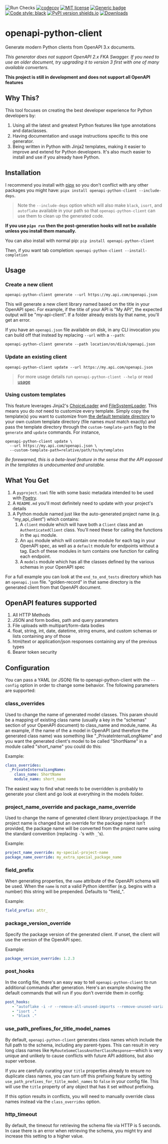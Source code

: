 ![Run Checks](https://github.com/openapi-generators/openapi-python-client/workflows/Run%20Checks/badge.svg)
[![codecov](https://codecov.io/gh/openapi-generators/openapi-python-client/branch/main/graph/badge.svg)](https://codecov.io/gh/triaxtec/openapi-python-client)
[![MIT license](https://img.shields.io/badge/License-MIT-blue.svg)](https://lbesson.mit-license.org/)
[![Generic badge](https://img.shields.io/badge/type_checked-mypy-informational.svg)](https://mypy.readthedocs.io/en/stable/introduction.html)
[![Code style: black](https://img.shields.io/badge/code%20style-black-000000.svg)](https://github.com/ambv/black)
[![PyPI version shields.io](https://img.shields.io/pypi/v/openapi-python-client.svg)](https://pypi.python.org/pypi/openapi-python-client/)
[![Downloads](https://static.pepy.tech/personalized-badge/openapi-python-client?period=total&units=international_system&left_color=blue&right_color=green&left_text=Downloads)](https://pepy.tech/project/openapi-python-client)

# openapi-python-client

Generate modern Python clients from OpenAPI 3.x documents.

_This generator does not support OpenAPI 2.x FKA Swagger. If you need to use an older document, try upgrading it to
version 3 first with one of many available converters._

**This project is still in development and does not support all OpenAPI features**

## Why This?

This tool focuses on creating the best developer experience for Python developers by:

1. Using all the latest and greatest Python features like type annotations and dataclasses.
2. Having documentation and usage instructions specific to this one generator.
1. Being written in Python with Jinja2 templates, making it easier to improve and extend for Python developers. It's also much easier to install and use if you already have Python.

## Installation

I recommend you install with [pipx](https://pipxproject.github.io/pipx/) so you don't conflict with any other packages you might have: `pipx install openapi-python-client --include-deps`.

> Note the `--include-deps` option which will also make `black`, `isort`, and `autoflake` available in your path so that `openapi-python-client` can use them to clean up the generated code.

**If you use `pipx run` then the post-generation hooks will not be available unless you install them manually.**

You can also install with normal pip: `pip install openapi-python-client`

Then, if you want tab completion: `openapi-python-client --install-completion`

## Usage

### Create a new client

`openapi-python-client generate --url https://my.api.com/openapi.json`

This will generate a new client library named based on the title in your OpenAPI spec. For example, if the title
of your API is "My API", the expected output will be "my-api-client". If a folder already exists by that name, you'll
get an error.

If you have an `openapi.json` file available on disk, in any CLI invocation you can build off that instead by replacing `--url` with a `--path`:

`openapi-python-client generate --path location/on/disk/openapi.json`

### Update an existing client

`openapi-python-client update --url https://my.api.com/openapi.json`

> For more usage details run `openapi-python-client --help` or read [usage](usage.md)

### Using custom templates

This feature leverages Jinja2's [ChoiceLoader](https://jinja.palletsprojects.com/en/2.11.x/api/#jinja2.ChoiceLoader) and [FileSystemLoader](https://jinja.palletsprojects.com/en/2.11.x/api/#jinja2.FileSystemLoader). This means you do _not_ need to customize every template. Simply copy the template(s) you want to customize from [the default template directory](openapi_python_client/templates) to your own custom template directory (file names _must_ match exactly) and pass the template directory through the `custom-template-path` flag to the `generate` and `update` commands. For instance,

```
openapi-python-client update \
  --url https://my.api.com/openapi.json \
  --custom-template-path=relative/path/to/mytemplates
```

_Be forewarned, this is a beta-level feature in the sense that the API exposed in the templates is undocumented and unstable._

## What You Get

1. A `pyproject.toml` file with some basic metadata intended to be used with [Poetry].
1. A `README.md` you'll most definitely need to update with your project's details
1. A Python module named just like the auto-generated project name (e.g. "my_api_client") which contains:
   1. A `client` module which will have both a `Client` class and an `AuthenticatedClient` class. You'll need these
      for calling the functions in the `api` module.
   1. An `api` module which will contain one module for each tag in your OpenAPI spec, as well as a `default` module
      for endpoints without a tag. Each of these modules in turn contains one function for calling each endpoint.
   1. A `models` module which has all the classes defined by the various schemas in your OpenAPI spec

For a full example you can look at the `end_to_end_tests` directory which has an `openapi.json` file.
"golden-record" in that same directory is the generated client from that OpenAPI document.

## OpenAPI features supported

1. All HTTP Methods
1. JSON and form bodies, path and query parameters
1. File uploads with multipart/form-data bodies
1. float, string, int, date, datetime, string enums, and custom schemas or lists containing any of those
1. html/text or application/json responses containing any of the previous types
1. Bearer token security

## Configuration

You can pass a YAML (or JSON) file to openapi-python-client with the `--config` option in order to change some behavior.
The following parameters are supported:

### class_overrides

Used to change the name of generated model classes. This param should be a mapping of existing class name
(usually a key in the "schemas" section of your OpenAPI document) to class_name and module_name. As an example, if the
name of the a model in OpenAPI (and therefore the generated class name) was something like "\_PrivateInternalLongName"
and you want the generated client's model to be called "ShortName" in a module called "short_name" you could do this:

Example:

```yaml
class_overrides:
  _PrivateInternalLongName:
    class_name: ShortName
    module_name: short_name
```

The easiest way to find what needs to be overridden is probably to generate your client and go look at everything in the models folder.

### project_name_override and package_name_override

Used to change the name of generated client library project/package. If the project name is changed but an override for the package name
isn't provided, the package name will be converted from the project name using the standard convention (replacing `-`'s with `_`'s).

Example:

```yaml
project_name_override: my-special-project-name
package_name_override: my_extra_special_package_name
```

### field_prefix

When generating properties, the `name` attribute of the OpenAPI schema will be used. When the `name` is not a valid
Python identifier (e.g. begins with a number) this string will be prepended. Defaults to "field\_".

Example:

```yaml
field_prefix: attr_
```

### package_version_override

Specify the package version of the generated client. If unset, the client will use the version of the OpenAPI spec.

Example:

```yaml
package_version_override: 1.2.3
```

### post_hooks

In the config file, there's an easy way to tell `openapi-python-client` to run additional commands after generation. Here's an example showing the default commands that will run if you don't override them in config:

```yaml
post_hooks:
   - "autoflake -i -r --remove-all-unused-imports --remove-unused-variables --ignore-init-module-imports ."
   - "isort ."
   - "black ."
```

### use_path_prefixes_for_title_model_names

By default, `openapi-python-client` generates class names which include the full path to the schema, including any parent-types. This can result in very long class names like `MyRouteSomeClassAnotherClassResponse`—which is very unique and unlikely to cause conflicts with future API additions, but also super verbose.

If you are carefully curating your `title` properties already to ensure no duplicate class names, you can turn off this prefixing feature by setting `use_path_prefixes_for_title_model_names` to `false` in your config file. This will use the `title` property of any object that has it set _without_ prefixing.

If this option results in conflicts, you will need to manually override class names instead via the `class_overrides` option.

### http_timeout

By default, the timeout for retrieving the schema file via HTTP is 5 seconds. In case there is an error when retrieving the schema, you might try and increase this setting to a higher value.

[changelog.md]: CHANGELOG.md
[poetry]: https://python-poetry.org/
